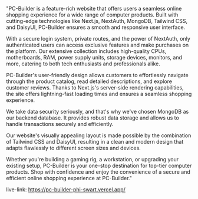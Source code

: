 "PC-Builder is a feature-rich website that offers users a seamless online shopping experience for a wide range of computer products. Built with cutting-edge technologies like Next.js, NextAuth, MongoDB, Tailwind CSS, and DaisyUI, PC-Builder ensures a smooth and responsive user interface.

With a secure login system, private routes, and the power of NextAuth, only authenticated users can access exclusive features and make purchases on the platform. Our extensive collection includes high-quality CPUs, motherboards, RAM, power supply units, storage devices, monitors, and more, catering to both tech enthusiasts and professionals alike.

PC-Builder's user-friendly design allows customers to effortlessly navigate through the product catalog, read detailed descriptions, and explore customer reviews. Thanks to Next.js's server-side rendering capabilities, the site offers lightning-fast loading times and ensures a seamless shopping experience.

We take data security seriously, and that's why we've chosen MongoDB as our backend database. It provides robust data storage and allows us to handle transactions securely and efficiently.

Our website's visually appealing layout is made possible by the combination of Tailwind CSS and DaisyUI, resulting in a clean and modern design that adapts flawlessly to different screen sizes and devices.

Whether you're building a gaming rig, a workstation, or upgrading your existing setup, PC-Builder is your one-stop destination for top-tier computer products. Shop with confidence and enjoy the convenience of a secure and efficient online shopping experience at PC-Builder."

live-link: https://pc-builder-phi-swart.vercel.app/
